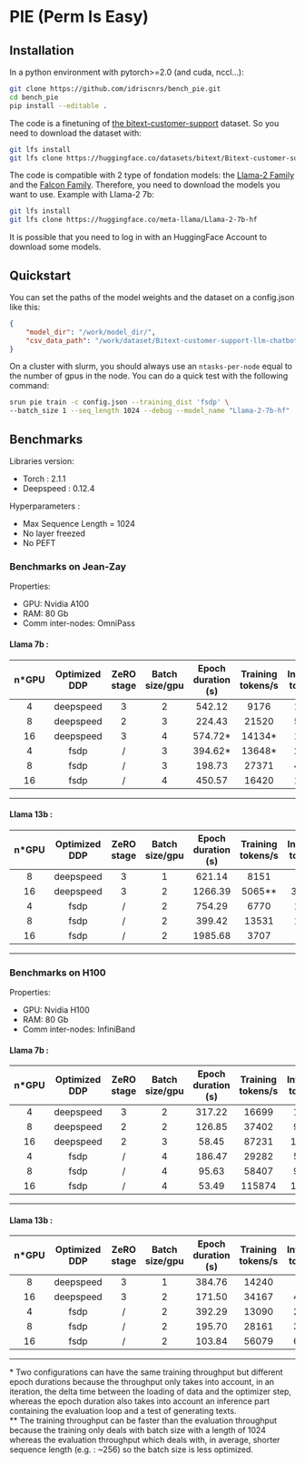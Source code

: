 # **PIE (Perm Is Easy)**

## Installation

In a python environment with pytorch>=2.0 (and cuda, nccl...):
```bash
git clone https://github.com/idriscnrs/bench_pie.git
cd bench_pie
pip install --editable .
```

The code is a finetuning of [the bitext-customer-support](https://huggingface.co/datasets/bitext/Bitext-customer-support-llm-chatbot-training-dataset) dataset. So you need to download the dataset with:
```bash
git lfs install
git lfs clone https://huggingface.co/datasets/bitext/Bitext-customer-support-llm-chatbot-training-dataset
```

The code is compatible with 2 type of fondation models: the [Llama-2 Family](https://huggingface.co/meta-llama) and the [Falcon Family](https://huggingface.co/tiiuae).
Therefore, you need to download the models you want to use. Example with Llama-2 7b:
```bash
git lfs install
git lfs clone https://huggingface.co/meta-llama/Llama-2-7b-hf
```
It is possible that you need to log in with an HuggingFace Account to download some models.

## Quickstart
You can set the paths of the model weights and the dataset on a config.json like this:
```json
{
	"model_dir": "/work/model_dir/",
	"csv_data_path": "/work/dataset/Bitext-customer-support-llm-chatbot-training-dataset/Bitext_Sample_Customer_Support_Training_Dataset_27K_responses-v11.csv",
}
```

On a cluster with slurm, you should always use an `ntasks-per-node` equal to the number of gpus in the node. You can do a quick test with the following command:
```bash
srun pie train -c config.json --training_dist 'fsdp' \
--batch_size 1 --seq_length 1024 --debug --model_name "Llama-2-7b-hf"
```

## Benchmarks
Libraries version:
 - Torch : 2.1.1
 - Deepspeed : 0.12.4

Hyperparameters :
 - Max Sequence Length = 1024
 - No layer freezed
 - No PEFT
### Benchmarks on Jean-Zay
Properties:
 - GPU: Nvidia A100
 - RAM: 80 Gb
 - Comm inter-nodes: OmniPass
#### Llama 7b :
|n*GPU|Optimized DDP|ZeRO stage|Batch size/gpu|Epoch duration (s)|Training tokens/s|Inference tokens/s|GPU memory allocated(GB)|Avg loss|perplexity|
|:---:|:---:|:---:|:---:|:---:|:---:|:---:|:---:|:---:|:---:|
|4|deepspeed|3|2|542.12|9176|12124|56.34|0.53|1.65|
|8|deepspeed|2|3|224.43|21520|53578|64.18|0.57|1.63|
|16|deepspeed|3|4|574.72*|14134*|11029|65.59|0.65|1.65|
|4|fsdp|/|3|394.62*|13648*|23495|52.12|0.63|1.69|
|8|fsdp|/|3|198.73|27371|42343|47.41|0.68|1.72|
|16|fsdp|/|4|450.57|16420|16530|59.10|0.78|1.80|
---
#### Llama 13b :
|n*GPU|Optimized DDP|ZeRO stage|Batch size/gpu|Epoch duration (s)|Training tokens/s|Inference tokens/s|GPU memory allocated(GB)|Avg loss|perplexity|
|:---:|:---:|:---:|:---:|:---:|:---:|:---:|:---:|:---:|:---:|
|8|deepspeed|3|1|621.14|8151|7723|48.51|0.52|1.64|
|16|deepspeed|3|2|1266.39|5065**|3303**|58.93|0.57|1.62|
|4|fsdp|/|2|754.29|6770|10989|62.82|0.58|1.64|
|8|fsdp|/|2|399.42|13531|19310|53.71|0.62|1.66|
|16|fsdp|/|2|1985.68|3707|2378|49.15|0.67|1.70|
---
### Benchmarks on H100
Properties:
 - GPU: Nvidia H100
 - RAM: 80 Gb
 - Comm inter-nodes: InfiniBand
#### Llama 7b :
|n*GPU|Optimized DDP|ZeRO stage|Batch size/gpu|Epoch duration (s)|Training tokens/s|Inference tokens/s|GPU memory allocated(GB)|Avg loss|perplexity|
|:---:|:---:|:---:|:---:|:---:|:---:|:---:|:---:|:---:|:---:|
|4|deepspeed|3|2|317.22|16699|15937|56.39|0.53|1.65|
|8|deepspeed|2|2|126.85|37402|94881|50.49|0.55|1.64|
|16|deepspeed|2|3|58.45|87231|196271|59.52|0.61|1.64|
|4|fsdp|/|4|186.47|29282|51742|66.20|0.65|1.70|
|8|fsdp|/|4|95.63|58407|91674|61.49|0.71|1.74|
|16|fsdp|/|4|53.49|115874|183047|59.14|0.78|1.80|
---
#### Llama 13b :
|n*GPU|Optimized DDP|ZeRO stage|Batch size/gpu|Epoch duration (s)|Training tokens/s|Inference tokens/s|GPU memory allocated(GB)|Avg loss|perplexity|
|:---:|:---:|:---:|:---:|:---:|:---:|:---:|:---:|:---:|:---:|
|8|deepspeed|3|1|384.76|14240|9718|48.56|0.52|1.64|
|16|deepspeed|3|2|171.50|34167|43675|58.98|0.57|1.62|
|4|fsdp|/|2|392.29|13090|20073|62.87|0.58|1.64|
|8|fsdp|/|2|195.70|28161|35519|53.76|0.62|1.66|
|16|fsdp|/|2|103.84|56079|66563|49.20|0.67|1.70|
---
\* Two configurations can have the same training throughput but different epoch durations because the throughput only takes into account, in an iteration, the delta time between the loading of data and the optimizer step, whereas the epoch duration also takes into account an inference part containing the evaluation loop and a test of generating texts.
</br>** The training throughput can be faster than the evaluation throughput because the training only deals with batch size with a length of 1024 whereas the evaluation throughput which deals with, in average, shorter sequence length (e.g. : ~256) so the batch size is less optimized.
